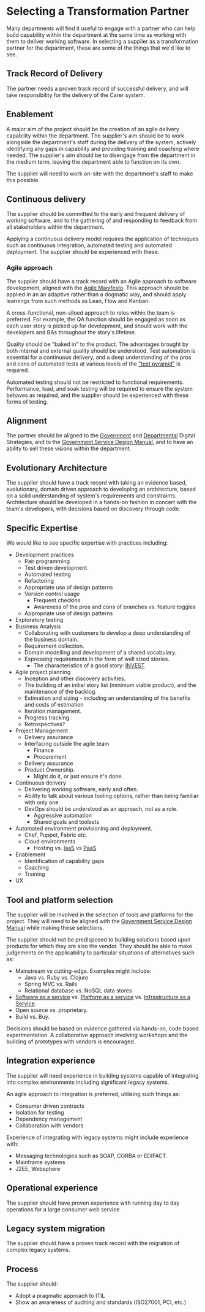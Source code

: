 # Selecting a Transformation Partner

Many departments will find it useful to engage with a partner who can help build capability within the department at the same time as working with them to deliver working software. In selecting a supplier as a transformation partner for the department, these are some of the things that we'd like to see.

## Track Record of Delivery

The partner needs a proven track record of successful delivery, and will take responsibility for the delivery of the Carer system.

## Enablement

A major aim of the project should be the creation of an agile delivery capability within the department. The supplier's aim should be to work alongside the department's staff during the delivery of the system, actively identifying any gaps in capability and providing training and coaching where needed. The supplier's aim should be to disengage from the department in the medium term, leaving the department able to function on its own.

The supplier will need to work on-site with the department's staff to make this possible.

## Continuous delivery

The supplier should be committed to the early and frequent delivery of working software, and to the gathering of and responding to feedback from all stakeholders within the department.

Applying a continuous delivery model requires the application of techniques such as continuous integration, automated testing and automated deployment. The supplier should be experienced with these.

### Agile approach

The supplier should have a track record with an Agile approach to software development, aligned with the [Agile Manifesto][manifesto]. This approach should be applied in an an adaptive rather than a dogmatic way, and should apply learnings from such methods as Lean, Flow and Kanban.

A cross-functional, non-siloed approach to roles within the team is preferred. For example, the QA function should be engaged as soon as each user story is picked up for development, and should work with the developers and BAs throughout the story's lifetime.

Quality should be "baked in" to the product. The advantages brought by both internal and external quality should be understood. Test automation is essential for a continuous delivery, and a deep understanding of the pros and cons of automated tests at various levels of the ["test pyramid"](http://martinfowler.com/bliki/TestPyramid.html) is required.

Automated testing should not be restricted to functional requirements. Performance, load, and soak testing will be required to ensure the system behaves as required, and the supplier should be experienced with these forms of testing.

## Alignment

The partner should be aligned to the [Government][governmentstrategy] and [Departmental][] Digital Strategies, and to the [Government Service Design Manual][designmanual], and to have an ability to sell these visions within the department.

## Evolutionary Architecture

The supplier should have a track record with taking an evidence based, evolutionary, domain driven approach to developing an architecture, based on a solid understanding of system's requirements and constraints. Architecture should be developed in a hands-on fashion in concert with the team's developers, with decisions based on discovery through code.

## Specific Expertise

We would like to see specific expertise with practices including:

* Development practices 
    * Pair programming
    * Test driven development
    * Automated testing
    * Refactoring
    * Appropriate use of design patterns
    * Version control usage
        * Frequent checkins
        * Awareness of the pros and cons of branches vs. feature toggles
    * Appropriate use of design patterns
* Exploratory testing
* Business Analysis
    * Collaborating with customers to develop a deep understanding of the business domain.
    * Requirement collection. 
    * Domain modelling and development of a shared vocabulary.
    * Expressing requirements in the form of well sized stories.
        * The characteristics of a good story: [INVEST][]
* Agile project planning
    * Inception and other discovery activities.
    * The building of an initial story list (minimum viable product), and the maintenance of the backlog.
    * Estimation and sizing - including an understanding of the benefits and costs of estimation
    * Iteration management.
    * Progress tracking.
    * Retrospectives?
* Project Management
    * Delivery assurance
    * Interfacing outside the agile team
        * Finance
        * Procurement
    * Delivery assurance
    * Product Ownership.
        * Might do it, or just ensure it's done.
* Continuous delivery
    * Delivering working software, early and often.
    * Ability to talk about various tooling options, rather than being familiar with only one.
    * DevOps should be understood as an approach, not as a role.
        * Aggressive automation
        * Shared goals and toolsets
* Automated environment provisioning and deployment.
    * Chef, Puppet, Fabric etc.
    * Cloud environments
        * Hosting vs. [IaaS][] vs [PaaS][]
* Enablement
    * Identification of capability gaps
    * Coaching
    * Training
* UX

[invest]: http://xp123.com/articles/invest-in-good-stories-and-smart-tasks/ "Independent, Negotiable, Valuable, Estimable, Small, Testable"

## Tool and platform selection

The supplier will be involved in the selection of tools and platforms for the project. They will need to be aligned with the [Government Service Design Manual][designmanual] while making these selections.

The supplier should not be predisposed to building solutions based upon products for which they are also the vendor. They should be able to make judgements on the applicability to particular situations of alternatives such as:

* Mainstream vs cutting-edge. Examples might include:
    * Java vs. Ruby vs. Clojure
    * Spring MVC vs. Rails
    * Relational database  vs. NoSQL data stores
* [Software as a service][SaaS] vs. [Platform as a service][PaaS] vs. [Infrastructure as a Service][IaaS].
* Open source vs. proprietary.
* Build vs. Buy.

Decisions should be based on evidence gathered via hands-on, code based experimentation. A collaborative approach involving workshops and the building of prototypes with vendors is encouraged.

## Integration experience

The supplier will need experience in building systems capable of integrating into complex environments including significant legacy systems.

An agile approach to integration is preferred, utilising such things as:

* Consumer driven contracts
* Isolation for testing
* Dependency management
* Collaboration with vendors

Experience of integrating with legacy systems might include experience with:

* Messaging technologies such as SOAP, CORBA or EDIFACT.
* Mainframe systems
* J2EE, Websphere

## Operational experience

The supplier should have proven experience with running day to day operations for a large consumer web service

## Legacy system migration

The supplier should have a proven track record with the migration of complex legacy systems. 

## Process

The supplier should:

* Adopt a pragmatic approach to ITIL
* Show an awareness of auditing and standards (ISO27001, PCI, etc.)

[manifesto]: http://agilemanifesto.org/ "The Agile Manifesto"
[governmentstrategy]: http://publications.cabinetoffice.gov.uk/digital/strategy/ "Government Digital Strategy"
[designmanual]: https://www.gov.uk/service-manual "Government Service Design Manual"
[departmental]: http://publications.cabinetoffice.gov.uk/digital/#departmental-strategies "Departmental Digital Strategies"
[IaaS]: http://en.wikipedia.org/wiki/Infrastructure_as_a_service "Infrastructure as a Service"
[PaaS]: http://en.wikipedia.org/wiki/Platform_as_a_service "Platform as a service"
[SaaS]: http://en.wikipedia.org/wiki/Software_as_a_service "Software as a service"
